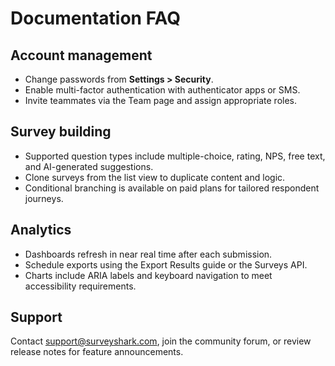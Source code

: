 # Documentation FAQ

## Account management
- Change passwords from **Settings > Security**.
- Enable multi-factor authentication with authenticator apps or SMS.
- Invite teammates via the Team page and assign appropriate roles.

## Survey building
- Supported question types include multiple-choice, rating, NPS, free text, and AI-generated suggestions.
- Clone surveys from the list view to duplicate content and logic.
- Conditional branching is available on paid plans for tailored respondent journeys.

## Analytics
- Dashboards refresh in near real time after each submission.
- Schedule exports using the Export Results guide or the Surveys API.
- Charts include ARIA labels and keyboard navigation to meet accessibility requirements.

## Support
Contact support@surveyshark.com, join the community forum, or review release notes for feature announcements.
